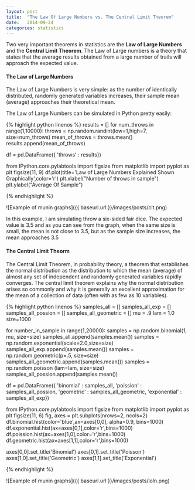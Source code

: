 ```yaml
---
layout: post
title:  "The Law Of Large Numbers vs. The Central Limit Theorem"
date:   2014-09-24
categories: statistics
---
```


Two very important theorems in statistics are the **Law of Large Numbers** and the **Central Limit Theorem**. The Law of Large numbers is a theory that states that the average results obtained from a large number of trails will approach the expected value.

#### **The Law of Large Numbers**

The Law of Large Numbers is very simple: as the number of identically distributed, randomly generated variables increases, their sample mean (average) approaches their theoretical mean.

The Law of Large Numbers can be simulated in Python pretty easily:

{% highlight python linenos %}
results = []
for num_throws in range(1,10000):
    throws = np.random.randint(low=1,high=7, size=num_throws)
    mean_of_throws = throws.mean()
    results.append(mean_of_throws)
	
df = pd.DataFrame({ 'throws' : results})

from IPython.core.pylabtools import figsize
from matplotlib import pyplot as plt
figsize(11, 9)
df.plot(title='Law of Large Numbers Explained Shown Graphically',color='r')
plt.xlabel("Number of throws in sample")
plt.ylabel("Average Of Sample")

{% endhighlight %}

![Example of munin graphs]({{ baseurl.url }}/images/posts/clt.png)

In this example, I am simulating throw a six-sided fair dice. The expected value is 3.5 and as you can see from the graph, when the same size is small, the mean is not close to 3.5, but as the sample size increases, the mean approaches 3.5


#### **The Central Limit Theorm**

The Central Limit Theorem, in probability theory, a theorem that establishes the normal distribution as the distribution to which the mean (average) of almost any set of independent and randomly generated variables rapidly converges. The central limit theorem explains why the normal distribution arises so commonly and why it is generally an excellent approximation for the mean of a collection of data (often with as few as 10 variables).


{% highlight python linenos %}
samples_all = []
samples_all_exp = []
samples_all_possion = []
samples_all_geometric = []
mu = .9
lam = 1.0
size=1000

for number_in_sample in range(1,20000):
    samples = np.random.binomial(1, mu, size=size)
    samples_all.append(samples.mean())
    samples = np.random.exponential(scale=2.0,size=size)
    samples_all_exp.append(samples.mean())
    samples = np.random.geometric(p=.5, size=size)
    samples_all_geometric.append(samples.mean())
    samples = np.random.poisson (lam=lam, size=size)
    samples_all_possion.append(samples.mean()) 

df = pd.DataFrame({ 'binomial' : samples_all, 
                     'poission' : samples_all_possion,
                     'geometric' : samples_all_geometric,
                    'exponential' : samples_all_exp})
					
from IPython.core.pylabtools import figsize
from matplotlib import pyplot as plt
figsize(11, 6)
fig, axes = plt.subplots(nrows=2, ncols=2)
df.binomial.hist(color='blue',ax=axes[0,0], alpha=0.9, bins=1000)
df.exponential.hist(ax=axes[0,1],color='r',bins=1000)
df.poission.hist(ax=axes[1,0],color='r',bins=1000)
df.geometric.hist(ax=axes[1,1],color='r',bins=1000)

axes[0,0].set_title('Binomial')
axes[0,1].set_title('Poisson')
axes[1,0].set_title('Geometric')
axes[1,1].set_title('Exponential')

{% endhighlight %}

![Example of munin graphs]({{ baseurl.url }}/images/posts/loln.png)




